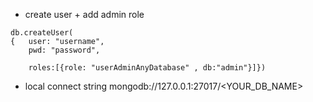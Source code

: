 


* create user + add admin role 
```
db.createUser(
{	user: "username",
	pwd: "password",

	roles:[{role: "userAdminAnyDatabase" , db:"admin"}]})
  ```



* local connect string 
mongodb://127.0.0.1:27017/<YOUR_DB_NAME>
